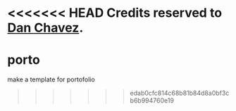 <<<<<<< HEAD
Credits reserved to [Dan Chavez](https://github.com/dnachavez/portfolio).
=======
# porto
make a template for portofolio
>>>>>>> edab0cfc814c68b81b84d8a0bf3cb6b994760e19
